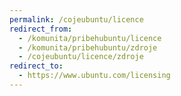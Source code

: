 ```yaml
---
permalink: /cojeubuntu/licence
redirect_from:
  - /komunita/pribehubuntu/licence
  - /komunita/pribehubuntu/zdroje
  - /cojeubuntu/licence/zdroje
redirect_to:
  - https://www.ubuntu.com/licensing
---
```

